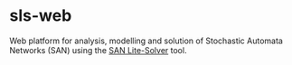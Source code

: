 # sls-web

Web platform for analysis, modelling and solution of Stochastic Automata Networks (SAN)
using the [SAN Lite-Solver](https://sites.google.com/site/afonsosales/tools#SANLite) tool.
